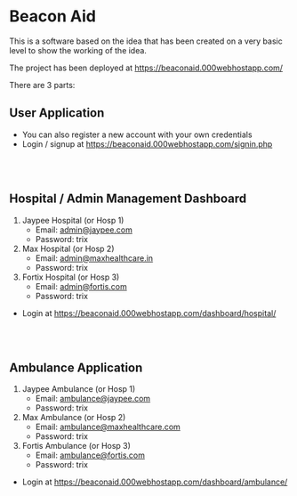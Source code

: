 # Beacon Aid

This is a software based on the idea that has been created on a very basic level to show the working of the idea.

The project has been deployed at https://beaconaid.000webhostapp.com/

There are 3 parts:
## User Application
- You can also register a new account with your own credentials
- Login / signup at https://beaconaid.000webhostapp.com/signin.php


<br><br>
## Hospital / Admin Management Dashboard
1. Jaypee Hospital (or Hosp 1)
    - Email: admin@jaypee.com
    - Password: trix
2. Max Hospital (or Hosp 2)
    - Email: admin@maxhealthcare.in
    - Password: trix
3. Fortix Hospital (or Hosp 3)
    - Email: admin@fortis.com
    - Password: trix
- Login at https://beaconaid.000webhostapp.com/dashboard/hospital/

<br><br>



## Ambulance Application
1. Jaypee Ambulance (or Hosp 1)
    - Email: ambulance@jaypee.com
    - Password: trix
2. Max Ambulance (or Hosp 2)
    - Email: ambulance@maxhealthcare.com
    - Password: trix
3. Fortis Ambulance (or Hosp 3)
    - Email: ambulance@fortis.com
    - Password: trix
- Login at https://beaconaid.000webhostapp.com/dashboard/ambulance/
